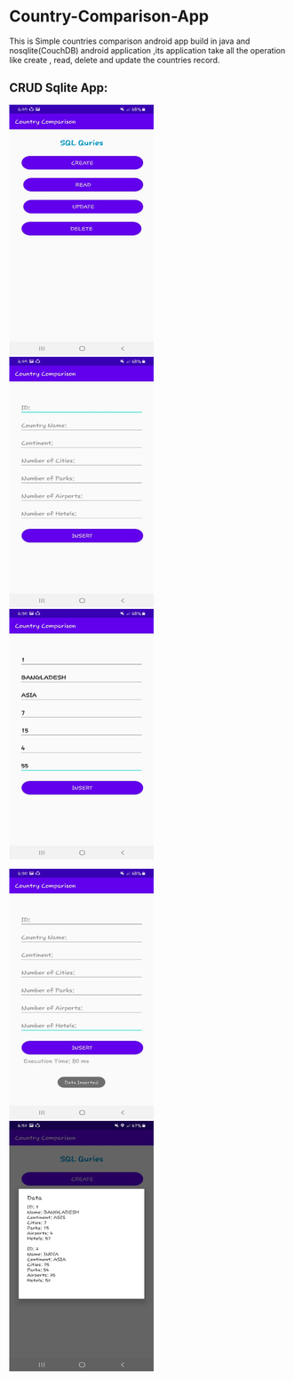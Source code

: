 # Country-Comparison-App
This is Simple countries comparison android app build in java and nosqlite(CouchDB) android application ,its application take all the operation like create , read, delete and update the countries record.


## CRUD Sqlite App:
<p float="left">
<img src="https://github.com/bodrulicraj/Country-Comparison-SQL-Android/blob/main/demo/demo1.jpg" width="260" height="450" />
<img src="https://github.com/bodrulicraj/Country-Comparison-SQL-Android/blob/main/demo/demo2.jpg" width="260" height="450" />
<img src="https://github.com/bodrulicraj/Country-Comparison-SQL-Android/blob/main/demo/demo3.jpg" width="260" height="450" />
</p>

<p float="left">
<img src="https://github.com/bodrulicraj/Country-Comparison-SQL-Android/blob/main/demo/demo4.jpg" width="260" height="450" />
<img src="https://github.com/bodrulicraj/Country-Comparison-SQL-Android/blob/main/demo/demo5.jpg" width="260" height="450" />
</p>
